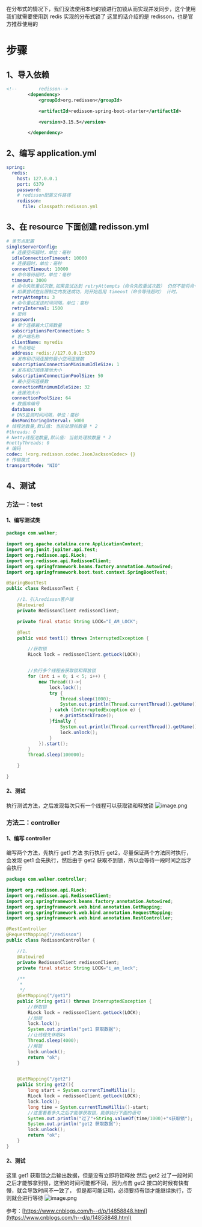 在分布式的情况下，我们没法使用本地的锁进行加锁从而实现并发同步，这个使用我们就需要使用到 redis 实现的分布式锁了
这里的话介绍的是 redisson，也是官方推荐使用的

#

# 步骤

## 1、导入依赖

```xml
<!--        redisson-->
        <dependency>
            <groupId>org.redisson</groupId>

            <artifactId>redisson-spring-boot-starter</artifactId>

            <version>3.15.5</version>

        </dependency>

```

## 2、编写 application.yml

```yaml
spring:
  redis:
    host: 127.0.0.1
    port: 6379
    password:
    # redisson配置文件路径
    redisson:
      file: classpath:redisson.yml
```

## 3、在 resource 下面创建 redisson.yml

```yaml
# 单节点配置
singleServerConfig:
  # 连接空闲超时，单位：毫秒
  idleConnectionTimeout: 10000
  # 连接超时，单位：毫秒
  connectTimeout: 10000
  # 命令等待超时，单位：毫秒
  timeout: 3000
  # 命令失败重试次数,如果尝试达到 retryAttempts（命令失败重试次数） 仍然不能将命令发送至某个指定的节点时，将抛出错误。
  # 如果尝试在此限制之内发送成功，则开始启用 timeout（命令等待超时） 计时。
  retryAttempts: 3
  # 命令重试发送时间间隔，单位：毫秒
  retryInterval: 1500
  # 密码
  password:
  # 单个连接最大订阅数量
  subscriptionsPerConnection: 5
  # 客户端名称
  clientName: myredis
  # 节点地址
  address: redis://127.0.0.1:6379
  # 发布和订阅连接的最小空闲连接数
  subscriptionConnectionMinimumIdleSize: 1
  # 发布和订阅连接池大小
  subscriptionConnectionPoolSize: 50
  # 最小空闲连接数
  connectionMinimumIdleSize: 32
  # 连接池大小
  connectionPoolSize: 64
  # 数据库编号
  database: 0
  # DNS监测时间间隔，单位：毫秒
  dnsMonitoringInterval: 5000
# 线程池数量,默认值: 当前处理核数量 * 2
#threads: 0
# Netty线程池数量,默认值: 当前处理核数量 * 2
#nettyThreads: 0
# 编码
codec: !<org.redisson.codec.JsonJacksonCodec> {}
# 传输模式
transportMode: "NIO"
```

<!-- more -->

## 4、测试

### 方法一：test

#### 1、编写测试类

```java
package com.walker;

import org.apache.catalina.core.ApplicationContext;
import org.junit.jupiter.api.Test;
import org.redisson.api.RLock;
import org.redisson.api.RedissonClient;
import org.springframework.beans.factory.annotation.Autowired;
import org.springframework.boot.test.context.SpringBootTest;

@SpringBootTest
public class RedissonTest {

    //1、引入redisson客户端
    @Autowired
    private RedissonClient redissonClient;

    private final static String LOCK="I_AM_LOCK";

    @Test
    public void test1() throws InterruptedException {

        //获取锁
        RLock lock = redissonClient.getLock(LOCK);


        //执行多个线程去获取锁和释放锁
        for (int i = 0; i < 5; i++) {
            new Thread(()->{
                lock.lock();
                try {
                    Thread.sleep(1000);
                    System.out.println(Thread.currentThread().getName()+"：\t 获得锁");
                } catch (InterruptedException e) {
                    e.printStackTrace();
                }finally {
                    System.out.println(Thread.currentThread().getName()+"：\t 释放锁锁");
                    lock.unlock();
                }
            }).start();
        }
        Thread.sleep(100000);

    }

}

```

#### 2、测试

执行测试方法，之后发现每次只有一个线程可以获取锁和释放锁
![image.png](https://img-blog.csdnimg.cn/img_convert/ef30f1aad0347dd505dca416632bd6e5.png#clientId=ua2890fa5-5efd-4&from=paste&height=210&id=u18066995&margin=%5Bobject%20Object%5D&name=image.png&originHeight=210&originWidth=517&originalType=binary&ratio=1&size=15346&status=done&style=none&taskId=u02c74451-74df-403d-be18-d67aace0c1b&width=517#errorMessage=unknown%20error&id=VZPHE&originHeight=210&originWidth=517&originalType=binary&ratio=1&rotation=0&showTitle=false&status=error&style=none)

### 方法二：controller

#### 1、编写 controller

编写两个方法，先执行 get1 方法 执行执行 get2，尽量保证两个方法同时执行，会发现 get1 会先执行，然后由于 get2 获取不到锁，所以会等待一段时间之后才会执行

```java
package com.walker.controller;

import org.redisson.api.RLock;
import org.redisson.api.RedissonClient;
import org.springframework.beans.factory.annotation.Autowired;
import org.springframework.web.bind.annotation.GetMapping;
import org.springframework.web.bind.annotation.RequestMapping;
import org.springframework.web.bind.annotation.RestController;

@RestController
@RequestMapping("/redisson")
public class RedissonController {

    //1、
    @Autowired
    private RedissonClient redissonClient;
    private final static String LOCK="i_am_lock";

    /**
     *
     */
    @GetMapping("/get1")
    public String get1() throws InterruptedException {
        //获取锁
        RLock lock = redissonClient.getLock(LOCK);
        //加锁
        lock.lock();
        System.out.println("get1 获取数据");
        //让线程先休眠4s
        Thread.sleep(4000);
        //解锁
        lock.unlock();
        return "ok";
    }


    @GetMapping("/get2")
    public String get2(){
        long start = System.currentTimeMillis();
        RLock lock = redissonClient.getLock(LOCK);
        lock.lock();
        long time = System.currentTimeMillis()-start;
        //这里看看多久之后才能够获取锁，能够执行下面的语句
        System.out.println("过了"+String.valueOf(time/1000)+"s获取锁");
        System.out.println("get2 获取数据");
        lock.unlock();
        return "ok";
    }
}

```

#### 2、测试

这里 get1 获取锁之后输出数据，但是没有立即将锁释放
然后 get2 过了一段时间之后才能够拿到锁，这里的时间可能都不同，因为点击 get2 接口的时候有快有慢，就会导致时间不一致了，
但是都可能证明，必须要持有锁才能继续执行，否则就会进行等待
![image.png](https://img-blog.csdnimg.cn/img_convert/087aafa1e9453c1096d8fd85c395f836.png#clientId=ua2890fa5-5efd-4&from=paste&height=76&id=u1fd5fe6a&margin=%5Bobject%20Object%5D&name=image.png&originHeight=76&originWidth=407&originalType=binary&ratio=1&size=3847&status=done&style=none&taskId=u743fc6e4-9ddc-4d85-aa8a-f6712b6ebc4&width=407#errorMessage=unknown%20error&id=iiRLA&originHeight=76&originWidth=407&originalType=binary&ratio=1&rotation=0&showTitle=false&status=error&style=none)

参考：[https://www.cnblogs.com/h--d/p/14858848.html](https://www.cnblogs.com/h--d/p/14858848.html)
[
](https://blog.csdn.net/qq_37892957/article/details/89322334)
